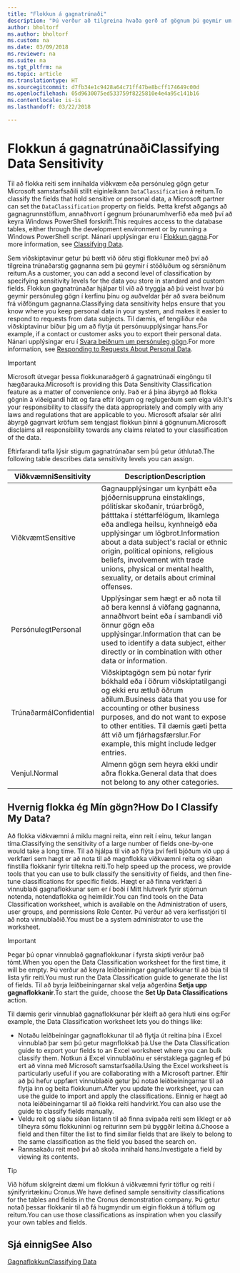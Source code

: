 ```yaml
---
title: "Flokkun á gagnatrúnaði"
description: "Þú verður að tilgreina hvaða gerð af gögnum þú geymir um fólk svo að þú getir svarað beiðnum frá viðföngum gagnanna."
author: bholtorf
ms.author: bholtorf
ms.custom: na
ms.date: 03/09/2018
ms.reviewer: na
ms.suite: na
ms.tgt_pltfrm: na
ms.topic: article
ms.translationtype: HT
ms.sourcegitcommit: d7fb34e1c9428a64c71ff47be8bcff174649c00d
ms.openlocfilehash: 05d9630075ed533759f8225810e4e4a95c141b16
ms.contentlocale: is-is
ms.lasthandoff: 03/22/2018

---
```


# <a name="classifying-data-sensitivity"></a><span data-ttu-id="4111c-103">Flokkun á gagnatrúnaði</span><span class="sxs-lookup"><span data-stu-id="4111c-103">Classifying Data Sensitivity</span></span>
<span data-ttu-id="4111c-104">Til að flokka reiti sem innihalda viðkvæm eða persónuleg gögn getur Microsoft samstarfsaðili stillt eiginleikann ```DataClassification``` á reitum.</span><span class="sxs-lookup"><span data-stu-id="4111c-104">To classify the fields that hold sensitive or personal data, a Microsoft partner can set the ```DataClassification``` property on fields.</span></span> <span data-ttu-id="4111c-105">Þetta krefst aðgangs að gagnagrunnstöflum, annaðhvort í gegnum þróunarumhverfið eða með því að keyra Windows PowerShell forskrift.</span><span class="sxs-lookup"><span data-stu-id="4111c-105">This requires access to the database tables, either through the development environment or by running a Windows PowerShell script.</span></span> <span data-ttu-id="4111c-106">Nánari upplýsingar eru í [Flokkun gagna](https://docs.microsoft.com/en-us/dynamics-nav/classifying-data).</span><span class="sxs-lookup"><span data-stu-id="4111c-106">For more information, see [Classifying Data](https://docs.microsoft.com/en-us/dynamics-nav/classifying-data).</span></span>  

<span data-ttu-id="4111c-107">Sem viðskiptavinur getur þú bætt við öðru stigi flokkunar með því að tilgreina trúnaðarstig gagnanna sem þú geymir í stöðluðum og sérsniðnum reitum.</span><span class="sxs-lookup"><span data-stu-id="4111c-107">As a customer, you can add a second level of classification by specifying sensitivity levels for the data you store in standard and custom fields.</span></span> <span data-ttu-id="4111c-108">Flokkun gagnatrúnaðar hjálpar til við að tryggja að þú veist hvar þú geymir persónuleg gögn í kerfinu þínu og auðveldar þér að svara beiðnum frá viðföngum gagnanna.</span><span class="sxs-lookup"><span data-stu-id="4111c-108">Classifying data sensitivity helps ensure that you know where you keep personal data in your system, and makes it easier to respond to requests from data subjects.</span></span> <span data-ttu-id="4111c-109">Til dæmis, ef tengiliður eða viðskiptavinur biður þig um að flytja út persónuupplýsingar hans.</span><span class="sxs-lookup"><span data-stu-id="4111c-109">For example, if a contact or customer asks you to export their personal data.</span></span> <span data-ttu-id="4111c-110">Nánari upplýsingar eru í [Svara beiðnum um persónuleg gögn](admin-responding-to-requests-about-personal-data.md).</span><span class="sxs-lookup"><span data-stu-id="4111c-110">For more information, see [Responding to Requests About Personal Data](admin-responding-to-requests-about-personal-data.md).</span></span>

> [!Important]
> <span data-ttu-id="4111c-111">Microsoft útvegar þessa flokkunaraðgerð á gagnatrúnaði eingöngu til hægðarauka.</span><span class="sxs-lookup"><span data-stu-id="4111c-111">Microsoft is providing this Data Sensitivity Classification feature as a matter of convenience only.</span></span> <span data-ttu-id="4111c-112">Það er á þína ábyrgð að flokka gögnin á viðeigandi hátt og fara eftir lögum og reglugerðum sem eiga við.</span><span class="sxs-lookup"><span data-stu-id="4111c-112">It's your responsibility to classify the data appropriately and comply with any laws and regulations that are applicable to you.</span></span> <span data-ttu-id="4111c-113">Microsoft afsalar sér allri ábyrgð gagnvart kröfum sem tengjast flokkun þinni á gögnunum.</span><span class="sxs-lookup"><span data-stu-id="4111c-113">Microsoft disclaims all responsibility towards any claims related to your classification of the data.</span></span>  

<span data-ttu-id="4111c-114">Eftirfarandi tafla lýsir stigum gagnatrúnaðar sem þú getur úthlutað.</span><span class="sxs-lookup"><span data-stu-id="4111c-114">The following table describes data sensitivity levels you can assign.</span></span>

|<span data-ttu-id="4111c-115">Viðkvæmni</span><span class="sxs-lookup"><span data-stu-id="4111c-115">Sensitivity</span></span>|<span data-ttu-id="4111c-116">Description</span><span class="sxs-lookup"><span data-stu-id="4111c-116">Description</span></span>|
|----|----|
|<span data-ttu-id="4111c-117">Viðkvæmt</span><span class="sxs-lookup"><span data-stu-id="4111c-117">Sensitive</span></span> | <span data-ttu-id="4111c-118">Gagnaupplýsingar um kynþátt eða þjóðernisuppruna einstaklings, pólitískar skoðanir, trúarbrögð, þátttaka í stéttarfélögum, líkamlega eða andlega heilsu, kynhneigð eða upplýsingar um lögbrot.</span><span class="sxs-lookup"><span data-stu-id="4111c-118">Information about a data subject's racial or ethnic origin, political opinions, religious beliefs, involvement with trade unions, physical or mental health, sexuality, or details about criminal offenses.</span></span> |
|<span data-ttu-id="4111c-119">Persónulegt</span><span class="sxs-lookup"><span data-stu-id="4111c-119">Personal</span></span> | <span data-ttu-id="4111c-120">Upplýsingar sem hægt er að nota til að bera kennsl á viðfang gagnanna, annaðhvort beint eða í sambandi við önnur gögn eða upplýsingar.</span><span class="sxs-lookup"><span data-stu-id="4111c-120">Information that can be used to identify a data subject, either directly or in combination with other data or information.</span></span>|
|<span data-ttu-id="4111c-121">Trúnaðarmál</span><span class="sxs-lookup"><span data-stu-id="4111c-121">Confidential</span></span> | <span data-ttu-id="4111c-122">Viðskiptagögn sem þú notar fyrir bókhald eða í öðrum viðskiptatilgangi og ekki eru ætluð öðrum aðilum.</span><span class="sxs-lookup"><span data-stu-id="4111c-122">Business data that you use for accounting or other business purposes, and do not want to expose to other entities.</span></span> <span data-ttu-id="4111c-123">Til dæmis gæti þetta átt við um fjárhagsfærslur.</span><span class="sxs-lookup"><span data-stu-id="4111c-123">For example, this might include ledger entries.</span></span>|
|<span data-ttu-id="4111c-124">Venjul.</span><span class="sxs-lookup"><span data-stu-id="4111c-124">Normal</span></span> | <span data-ttu-id="4111c-125">Almenn gögn sem heyra ekki undir aðra flokka.</span><span class="sxs-lookup"><span data-stu-id="4111c-125">General data that does not belong to any other categories.</span></span>|

## <a name="how-do-i-classify-my-data"></a><span data-ttu-id="4111c-126">Hvernig flokka ég Mín gögn?</span><span class="sxs-lookup"><span data-stu-id="4111c-126">How Do I Classify My Data?</span></span>
<span data-ttu-id="4111c-127">Að flokka viðkvæmni á miklu magni reita, einn reit í einu, tekur langan tíma.</span><span class="sxs-lookup"><span data-stu-id="4111c-127">Classifying the sensitivity of a large number of fields one-by-one would take a long time.</span></span> <span data-ttu-id="4111c-128">Til að hjálpa til við að flýta því ferli bjóðum við upp á verkfæri sem hægt er að nota til að magnflokka viðkvæmni reita og síðan fínstilla flokkanir fyrir tiltekna reiti.</span><span class="sxs-lookup"><span data-stu-id="4111c-128">To help speed up the process, we provide tools that you can use to bulk classify the sensitivity of fields, and then fine-tune classifications for specific fields.</span></span> <span data-ttu-id="4111c-129">Hægt er að finna verkfæri á vinnublaði gagnaflokkunar sem er í boði í Mitt hlutverk fyrir stjórnun notenda, notendaflokka og heimildir.</span><span class="sxs-lookup"><span data-stu-id="4111c-129">You can find tools on the Data Classification worksheet, which is available on the Administration of users, user groups, and permissions Role Center.</span></span> <span data-ttu-id="4111c-130">Þú verður að vera kerfisstjóri til að nota vinnublaðið.</span><span class="sxs-lookup"><span data-stu-id="4111c-130">You must be a system administrator to use the worksheet.</span></span>

> [!Important]
> <span data-ttu-id="4111c-131">Þegar þú opnar vinnublað gagnaflokkunar í fyrsta skipti verður það tómt.</span><span class="sxs-lookup"><span data-stu-id="4111c-131">When you open the Data Classification worksheet for the first time, it will be empty.</span></span> <span data-ttu-id="4111c-132">Þú verður að keyra leiðbeiningar gagnaflokkunar til að búa til lista yfir reiti.</span><span class="sxs-lookup"><span data-stu-id="4111c-132">You must run the Data Classification guide to generate the list of fields.</span></span> <span data-ttu-id="4111c-133">Til að byrja leiðbeiningarnar skal velja aðgerðina **Setja upp gagnaflokkanir**.</span><span class="sxs-lookup"><span data-stu-id="4111c-133">To start the guide, choose the **Set Up Data Classifications** action.</span></span>

<span data-ttu-id="4111c-134">Til dæmis gerir vinnublað gagnaflokkunar þér kleift að gera hluti eins og:</span><span class="sxs-lookup"><span data-stu-id="4111c-134">For example, the Data Classification worksheet lets you do things like:</span></span>  

* <span data-ttu-id="4111c-135">Notaðu leiðbeiningar gagnaflokkunar til að flytja út reitina þína í Excel vinnublað þar sem þú getur magnflokkað þá.</span><span class="sxs-lookup"><span data-stu-id="4111c-135">Use the Data Classification guide to export your fields to an Excel worksheet where you can bulk classify them.</span></span> <span data-ttu-id="4111c-136">Notkun á Excel vinnublaðinu er sérstaklega gagnleg ef þú ert að vinna með Microsoft samstarfsaðila.</span><span class="sxs-lookup"><span data-stu-id="4111c-136">Using the Excel worksheet is particularly useful if you are collaborating with a Microsoft partner.</span></span> <span data-ttu-id="4111c-137">Eftir að þú hefur uppfært vinnublaðið getur þú notað leiðbeiningarnar til að flytja inn og beita flokkunum.</span><span class="sxs-lookup"><span data-stu-id="4111c-137">After you update the worksheet, you can use the guide to import and apply the classifications.</span></span> <span data-ttu-id="4111c-138">Einnig er hægt að nota leiðbeiningarnar til að flokka reiti handvirkt.</span><span class="sxs-lookup"><span data-stu-id="4111c-138">You can also use the guide to classify fields manually.</span></span>  
* <span data-ttu-id="4111c-139">Veldu reit og síaðu síðan listann til að finna svipaða reiti sem líklegt er að tilheyra sömu flokkuninni og reiturinn sem þú byggðir leitina á.</span><span class="sxs-lookup"><span data-stu-id="4111c-139">Choose a field and then filter the list to find similar fields that are likely to belong to the same classification as the field you based the search on.</span></span>  
* <span data-ttu-id="4111c-140">Rannsakaðu reit með því að skoða innihald hans.</span><span class="sxs-lookup"><span data-stu-id="4111c-140">Investigate a field by viewing its contents.</span></span>  

> [!Tip]
> <span data-ttu-id="4111c-141">Við höfum skilgreint dæmi um flokkun á viðkvæmni fyrir töflur og reiti í sýnifyrirtækinu Cronus.</span><span class="sxs-lookup"><span data-stu-id="4111c-141">We have defined sample sensitivity classifications for the tables and fields in the Cronus demonstration company.</span></span> <span data-ttu-id="4111c-142">Þú getur notað þessar flokkanir til að fá hugmyndir um eigin flokkun á töflum og reitum.</span><span class="sxs-lookup"><span data-stu-id="4111c-142">You can use those classifications as inspiration when you classify your own tables and fields.</span></span>

## <a name="see-also"></a><span data-ttu-id="4111c-143">Sjá einnig</span><span class="sxs-lookup"><span data-stu-id="4111c-143">See Also</span></span>
[<span data-ttu-id="4111c-144">Gagnaflokkun</span><span class="sxs-lookup"><span data-stu-id="4111c-144">Classifying Data</span></span>](https://docs.microsoft.com/en-us/dynamics-nav/classifying-data)  

